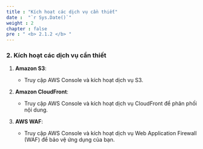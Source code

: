 ```yaml
---
title : "Kích hoạt các dịch vụ cần thiết"
date :  "`r Sys.Date()`" 
weight : 2
chapter : false
pre : " <b> 2.1.2 </b> "
---
```

### 2. Kích hoạt các dịch vụ cần thiết

1. **Amazon S3**: 
   - Truy cập AWS Console và kích hoạt dịch vụ S3.
   
2. **Amazon CloudFront**: 
   - Truy cập AWS Console và kích hoạt dịch vụ CloudFront để phân phối nội dung.

3. **AWS WAF**:
   - Truy cập AWS Console và kích hoạt dịch vụ Web Application Firewall (WAF) để bảo vệ ứng dụng của bạn.